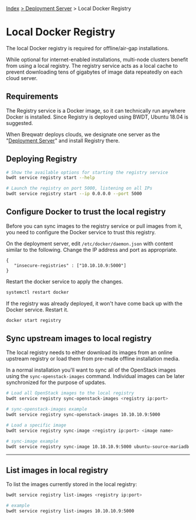[Index](/)
[\> Deployment Server](deployment-server.html)
\> Local Docker Registry

# Local Docker Registry

The local Docker registry is required for offline/air-gap installations.

While optional for internet-enabled installations,  multi-node clusters benefit
from using a local registry. The registry service acts as a local cache to
prevent downloading tens of gigabytes of image data repeatedly on each cloud
server.


## Requirements

The Registry service is a Docker image, so it can technically run anywhere
Docker is installed. Since Registry is deployed using BWDT, Ubuntu 18.04 is
suggested.

When Breqwatr deploys clouds, we designate one server as the
"[Deployment Server](/deployment-server.md)" and install Registry there.


## Deploying Registry

```bash
# Show the available options for starting the registry service
bwdt service registry start --help

# Launch the registry on port 5000, listening on all IPs
bwdt service registry start --ip 0.0.0.0 --port 5000
```

## Configure Docker to trust the local registry

Before you can sync images to the registry service or pull images from it,
you need to configure the Docker service to trust this registry.

On the deployment server, edit `/etc/docker/daemon.json` with content similar
to the following. Change the IP address and port as appropriate.

```
{
   "insecure-registries" : ["10.10.10.9:5000"]
}
```

Restart the docker service to apply the changes.

```bash
systemctl restart docker
```

If the registry was already deployed, it won't have come back up with the
Docker service. Restart it.

```bash
docker start registry
```


## Sync upstream images to local registry

The local registry needs to either download its images from an online upstream
registry or load them from pre-made offline installation media.

In a normal installation you'll want to sync all of the OpenStack images using
the `sync-openstack-images` command. Individual images can be later
synchronized for the purpose of updates.

```bash
# Load all OpenStack images to the local registry
bwdt service registry sync-openstack-images <registry ip:port>

# sync-openstack-images example
bwdt service registry sync-openstack-images 10.10.10.9:5000

# Load a specific image
bwdt service registry sync-image <registry ip:port> <image name>

# sync-image example
bwdt service registry sync-image 10.10.10.9:5000 ubuntu-source-mariadb
```


---


## List images in local registry

To list the images currently stored in the local registry:

```bash
bwdt service registry list-images <registry ip:port>

# example
bwdt service registry list-images 10.10.10.9:5000
```
